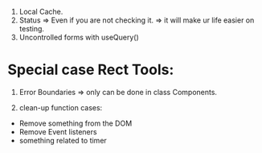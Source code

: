1. Local Cache. 
2. Status => Even if you are not checking it. => it will make ur life easier on testing. 
3. Uncontrolled forms with useQuery()

# Special case Rect Tools: 
1. Error Boundaries => only can be done in class Components.

2. clean-up function cases: 
- Remove something from the DOM 
- Remove Event listeners
- something related to timer
